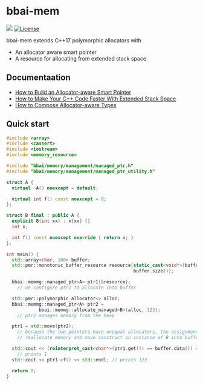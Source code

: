 # bbai-mem

![](https://github.com/rnburn/bbai-mem/workflows/pr-build-test/badge.svg) [![License](https://img.shields.io/badge/License-Apache%202.0-blue.svg)](https://opensource.org/licenses/Apache-2.0)

bbai-mem extends C++17 polymorphic allocators with
* An allocator aware smart pointer
* A resource for allocating from extended stack space

## Documentaation
* [How to Build an Allocator-aware Smart Pointer](https://buildingblock.ai/allocator-aware-smart-ptr)
* [How to Make Your C++ Code Faster With Extended Stack Space](https://buildingblock.ai/extended-stack)
* [How to Compose Allocator-aware Types](https://buildingblock.ai/allocator-aware-composition)

## Quick start

```cpp
#include <array>
#include <cassert>
#include <iostream>
#include <memory_resource>

#include "bbai/memory/management/managed_ptr.h"
#include "bbai/memory/management/managed_ptr_utility.h"

struct A {
  virtual ~A() noexcept = default;

  virtual int f() const noexcept = 0;
};

struct B final : public A {
  explicit B(int xx) : x{xx} {}
  int x;

  int f() const noexcept override { return x; }
};

int main() {
  std::array<char, 100> buffer;
  std::pmr::monotonic_buffer_resource resource{static_cast<void*>(buffer.data()),
                                               buffer.size()};

  bbai::memmg::managed_ptr<A> ptr1{&resource};
    // we configure ptr1 to allocate into buffer

  std::pmr::polymorphic_allocator<> alloc;
  bbai::memmg::managed_ptr<A> ptr2 = 
            bbai::memmg::allocate_managed<B>(alloc, 123);
    // ptr2 manages memory from the heap

  ptr1 = std::move(ptr2); 
    // because the two pointers have unequal allocators, the assignment will
    // reallocate memory and move construct an instance of B into buffer

  std::cout << (reinterpret_cast<char*>(ptr1.get()) == buffer.data()) << "\n"; 
    // prints 1
  std::cout << ptr1->f() << std::endl; // prints 123

  return 0;
}
```
